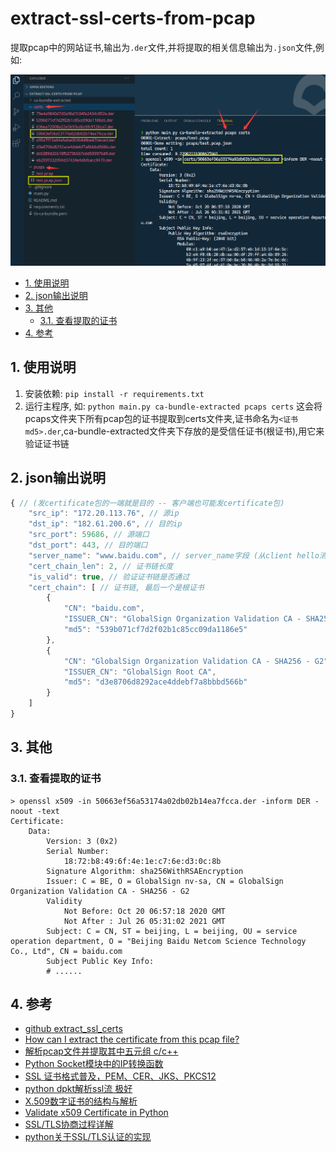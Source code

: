 # extract-ssl-certs-from-pcap

提取pcap中的网站证书,输出为`.der`文件,并将提取的相关信息输出为`.json`文件,例如:

![example extraction](images/example.png)

* [1. 使用说明](#1-使用说明)
* [2. json输出说明](#2-json输出说明)
* [3. 其他](#3-其他)
  * [3.1. 查看提取的证书](#31-查看提取的证书)
* [4. 参考](#4-参考)

## 1. 使用说明

1. 安装依赖: `pip install -r requirements.txt`
2. 运行主程序, 如: `python main.py ca-bundle-extracted pcaps certs`
   这会将pcaps文件夹下所有pcap包的证书提取到certs文件夹,证书命名为`<证书md5>.der`,ca-bundle-extracted文件夹下存放的是受信任证书(根证书),用它来验证证书链

## 2. json输出说明

```js
{ // (发certificate包的一端就是目的 -- 客户端也可能发certificate包)
    "src_ip": "172.20.113.76", // 源ip
    "dst_ip": "182.61.200.6", // 目的ip
    "src_port": 59686, // 源端口
    "dst_port": 443, // 目的端口
    "server_name": "www.baidu.com", // server_name字段 (从client hello消息中提取出来)
    "cert_chain_len": 2, // 证书链长度
    "is_valid": true, // 验证证书链是否通过
    "cert_chain": [ // 证书链, 最后一个是根证书
        {
            "CN": "baidu.com",
            "ISSUER_CN": "GlobalSign Organization Validation CA - SHA256 - G2",
            "md5": "539b071cf7d2f02b1c85cc09da1186e5"
        },
        {
            "CN": "GlobalSign Organization Validation CA - SHA256 - G2",
            "ISSUER_CN": "GlobalSign Root CA",
            "md5": "d3e8706d8292ace4ddebf7a8bbbd566b"
        }
    ]
}
```

## 3. 其他

### 3.1. 查看提取的证书

```shell
> openssl x509 -in 50663ef56a53174a02db02b14ea7fcca.der -inform DER -noout -text
Certificate:
    Data:
        Version: 3 (0x2)
        Serial Number:
            18:72:b8:49:6f:4e:1e:c7:6e:d3:0c:8b
        Signature Algorithm: sha256WithRSAEncryption
        Issuer: C = BE, O = GlobalSign nv-sa, CN = GlobalSign Organization Validation CA - SHA256 - G2
        Validity
            Not Before: Oct 20 06:57:18 2020 GMT
            Not After : Jul 26 05:31:02 2021 GMT
        Subject: C = CN, ST = beijing, L = beijing, OU = service operation department, O = "Beijing Baidu Netcom Science Technology Co., Ltd", CN = baidu.com
        Subject Public Key Info:
        # ......
```

## 4. 参考

* [github extract_ssl_certs](https://github.com/Master-13/extract_ssl_certs)
* [How can I extract the certificate from this pcap file?](https://security.stackexchange.com/questions/123851/how-can-i-extract-the-certificate-from-this-pcap-file#123859)
* [解析pcap文件并提取其中五元组 c/c++](https://blog.csdn.net/qq_35862309/article/details/88583302)
* [Python Socket模块中的IP转换函数](https://www.jianshu.com/p/e324c2d3a753)
* [SSL 证书格式普及，PEM、CER、JKS、PKCS12](https://blog.freessl.cn/ssl-cert-format-introduce/)
* [python dpkt解析ssl流 极好](https://www.bbsmax.com/A/Gkz18qlZdR/)
* [X.509数字证书的结构与解析](https://blog.csdn.net/xy010902100449/article/details/52145009)
* [Validate x509 Certificate in Python](http://www.yothenberg.com/validate-x509-certificate-in-python/)
* [SSL/TLS协商过程详解](https://blog.csdn.net/zhangtaoym/article/details/55259889)
* [python关于SSL/TLS认证的实现](https://blog.csdn.net/vip97yigang/article/details/84721027)
